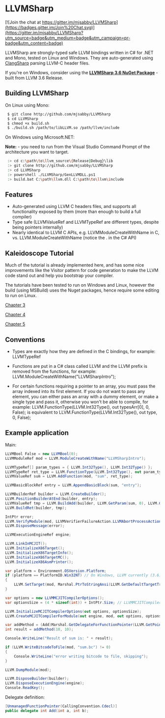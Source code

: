 # LLVMSharp

[![Join the chat at https://gitter.im/mjsabby/LLVMSharp](https://badges.gitter.im/Join%20Chat.svg)](https://gitter.im/mjsabby/LLVMSharp?utm_source=badge&utm_medium=badge&utm_campaign=pr-badge&utm_content=badge)

LLVMSharp are strongly-typed safe LLVM bindings written in C# for .NET and Mono, tested on Linux and Windows. They are auto-generated using [ClangSharp](http://www.clangsharp.org) parsing LLVM-C header files.

If you're on Windows, consider using the [**LLVMSharp 3.6 NuGet Package**](http://www.nuget.org/packages/LLVMSharp/3.6.0) - built from LLVM 3.6 Release.

## Building LLVMSharp

On Linux using Mono:

```bash
 $ git clone http://github.com/mjsabby/LLVMSharp
 $ cd LLVMSharp
 $ chmod +x build.sh
 $ ./build.sh /path/to/libLLVM.so /path/llvm/include
```

On Windows using Microsoft.NET:

**Note:** - you need to run from the Visual Studio Command Prompt of the architecture you want to target.

```bash
 :> cd c:\path\to\llvm_source\{Release|Debug}\lib
 :> git clone http://github.com/mjsabby/LLVMSharp
 :> cd LLVMSharp
 :> powershell ./LLVMSharp/GenLLVMDLL.ps1
 :> build.bat C:\path\llvm.dll C:\path\to\llvm\include
```

## Features

 * Auto-generated using LLVM C headers files, and supports all functionality exposed by them (more than enough to build a full compiler)
 * Type safe (LLVMValueRef and LLVMTypeRef are different types, despite being pointers internally)
 * Nearly identical to LLVM C APIs, e.g. LLVMModuleCreateWithName in C, vs. LLVM.ModuleCreateWithName (notice the . in the C# API)

## Kaleidoscope Tutorial

Much of the tutorial is already implemented here, and has some nice improvements like the Visitor pattern for code generation to make the LLVM code stand out and help you bootstrap your compiler.

The tutorials have been tested to run on Windows and Linux, however the build (using MSBuild) uses the Nuget packages, hence require some editing to run on Linux.

[Chapter 3](https://github.com/mjsabby/LLVMSharp/tree/master/KaleidoscopeTutorial/Chapter3)

[Chapter 4](https://github.com/mjsabby/LLVMSharp/tree/master/KaleidoscopeTutorial/Chapter4)

[Chapter 5](https://github.com/mjsabby/LLVMSharp/tree/master/KaleidoscopeTutorial/Chapter5)

## Conventions

* Types are exactly how they are defined in the C bindings, for example: LLVMTypeRef

* Functions are put in a C# class called LLVM and the LLVM prefix is removed from the functions, for example: LLVM.ModuleCreateWithName("LLVMSharpIntro");

* For certain functions requiring a pointer to an array, you must pass the array indexed into its first element. If you do not want to pass any element, you can either pass an array with a dummy element, or make a single type and pass it, otherwise you won't be able to compile, for example: LLVM.FunctionType(LLVM.Int32Type(), out typesArr[0], 0, False); is equivalent to LLVM.FunctionType(LLVM.Int32Type(), out type, 0, False);

## Example application

Main:

```csharp
LLVMBool False = new LLVMBool(0);
LLVMModuleRef mod = LLVM.ModuleCreateWithName("LLVMSharpIntro");

LLVMTypeRef[] param_types = { LLVM.Int32Type(), LLVM.Int32Type() };
LLVMTypeRef ret_type = LLVM.FunctionType(LLVM.Int32Type(), out param_types[0], 2, False);
LLVMValueRef sum = LLVM.AddFunction(mod, "sum", ret_type);

LLVMBasicBlockRef entry = LLVM.AppendBasicBlock(sum, "entry");

LLVMBuilderRef builder = LLVM.CreateBuilder();
LLVM.PositionBuilderAtEnd(builder, entry);
LLVMValueRef tmp = LLVM.BuildAdd(builder, LLVM.GetParam(sum, 0), LLVM.GetParam(sum, 1), "tmp");
LLVM.BuildRet(builder, tmp);

IntPtr error;
LLVM.VerifyModule(mod, LLVMVerifierFailureAction.LLVMAbortProcessAction, out error);
LLVM.DisposeMessage(error);

LLVMExecutionEngineRef engine;

LLVM.LinkInMCJIT();
LLVM.InitializeX86Target();
LLVM.InitializeX86TargetInfo();
LLVM.InitializeX86TargetMC();
LLVM.InitializeX86AsmPrinter();

var platform = Environment.OSVersion.Platform;
if (platform == PlatformID.Win32NT) // On Windows, LLVM currently (3.6) does not support PE/COFF
{
    LLVM.SetTarget(mod, Marshal.PtrToStringAnsi(LLVM.GetDefaultTargetTriple()) + "-elf");
}

var options = new LLVMMCJITCompilerOptions();
var optionsSize = (4 * sizeof(int)) + IntPtr.Size; // LLVMMCJITCompilerOptions has 4 ints and a pointer

LLVM.InitializeMCJITCompilerOptions(out options, optionsSize);
LLVM.CreateMCJITCompilerForModule(out engine, mod, out options, optionsSize, out error);

var addMethod = (Add)Marshal.GetDelegateForFunctionPointer(LLVM.GetPointerToGlobal(engine, sum), typeof(Add));
int result = addMethod(10, 10);

Console.WriteLine("Result of sum is: " + result);

if (LLVM.WriteBitcodeToFile(mod, "sum.bc") != 0)
{
    Console.WriteLine("error writing bitcode to file, skipping");
}

LLVM.DumpModule(mod);

LLVM.DisposeBuilder(builder);
LLVM.DisposeExecutionEngine(engine);
Console.ReadKey();
````

Delegate definition:

```csharp
[UnmanagedFunctionPointer(CallingConvention.Cdecl)]
public delegate int Add(int a, int b);
```
